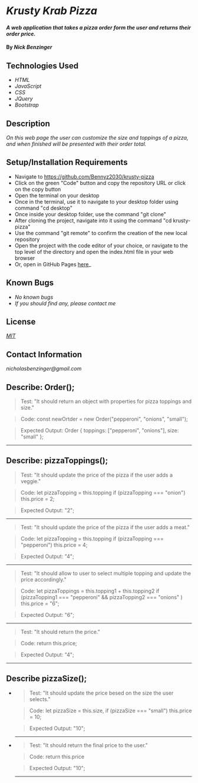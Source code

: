 # _Krusty Krab Pizza_

#### _A web application that takes a pizza order form the user and returns their order price._

#### By _**Nick Benzinger**_

## Technologies Used

* _HTML_
* _JavaScript_
* _CSS_
* _JQuery_
* _Bootstrap_

## Description

_On this web page the user can customize the size and toppings of a pizza, and when finished will be presented with their order total._

## Setup/Installation Requirements

* Navigate to https://github.com/Bennyz2030/krusty-pizza
* Click on the green "Code" button and copy the repository URL or click on the copy button
* Open the terminal on your desktop
* Once in the terminal, use it to navigate to your desktop folder using command "cd desktop"
* Once inside your desktop folder, use the command "git clone"
* After cloning the project, navigate into it using the command "cd krusty-pizza"
* Use the command "git remote" to confirm the creation of the new local repository
* Open the project with the code editor of your choice, or navigate to the top level of the directory and open the index.html file in your web browser
* Or, open in GitHub Pages [here](https://bennyz2030.github.io/Krusty-pizza/)_


## Known Bugs

* _No known bugs_
* _If you should find any, please contact me_

## License

_[MIT](https://opensource.org/licenses/MIT)_

## Contact Information

_nicholasbenzinger@gmail.com_



## Describe: Order();

>Test: "It should return an object with properties for pizza toppings and size."

>Code: const newOrtder = new Order("pepperoni", "onions", "small");

>Expected Output: Order { toppings: ["pepperoni", "onions"], size: "small" };
_______________________________________________________________________

## Describe: pizzaToppings();

>Test: "It should update the price of the pizza if the user adds a veggie."

>Code: let pizzaTopping = this.topping
>if (pizzaTopping === "onion") this.price = 2;

>Expected Output: "2";
_________________________________________________________________________

>Test: "It should update the price of the pizza if the user adds a meat."

>Code: let pizzaTopping = this.topping
>if (pizzaTopping === "pepperoni") this.price = 4;

>Expected Output: "4";
_________________________________________________________________________

>Test: "It should allow to user to select multiple topping and update the price accordingly."

>Code: let pizzaToppings = this.topping1 + this.topping2
> if (pizzaTopping1 === "pepperoni" && pizzaTopping2 === "onions" ) this.price = "6";

>Expected Output: "6";
__________________________________________________________________________

>Test: "It should return the price."

>Code: return this.price;

>Expected Output: "4";
__________________________________________________________________________

## Describe pizzaSize();

* >Test: "It should update the price besed on the size the user selects."

  >Code: let pizzaSize = this.size, if (pizzaSize === "small") this.price = 10;

  >Expected Output: "10";
  _________________________________________________________________

* >Test: "It should return the final price to the user."

  >Code: return this.price

  >Expected Output: "10";
    _______________________________________________________________
